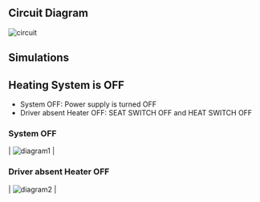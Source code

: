
## Circuit Diagram

![circuit](https://user-images.githubusercontent.com/94305490/144299123-c3373403-ebfe-46a9-a513-9caa222c3bf8.png)


## Simulations

## Heating System is OFF

* System OFF: Power supply is turned OFF
* Driver absent Heater OFF: SEAT SWITCH OFF and HEAT SWITCH OFF

### System OFF  


| ![diagram1](https://user-images.githubusercontent.com/94305490/144387091-29186dac-e62e-49d2-b0cf-0a436748cfdd.png) | 


### Driver absent Heater OFF 


| ![diagram2](https://user-images.githubusercontent.com/94305490/144387378-8361aeaa-bd47-4d3b-b39d-fd264c2a1863.png) |









